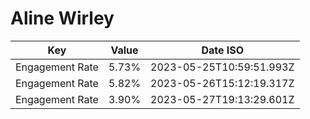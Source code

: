 # Aline Wirley

| Key             | Value | Date ISO                 |
| --------------- | ----- | ------------------------ |
| Engagement Rate | 5.73% | 2023-05-25T10:59:51.993Z |
| Engagement Rate | 5.82% | 2023-05-26T15:12:19.317Z |
| Engagement Rate | 3.90% | 2023-05-27T19:13:29.601Z |